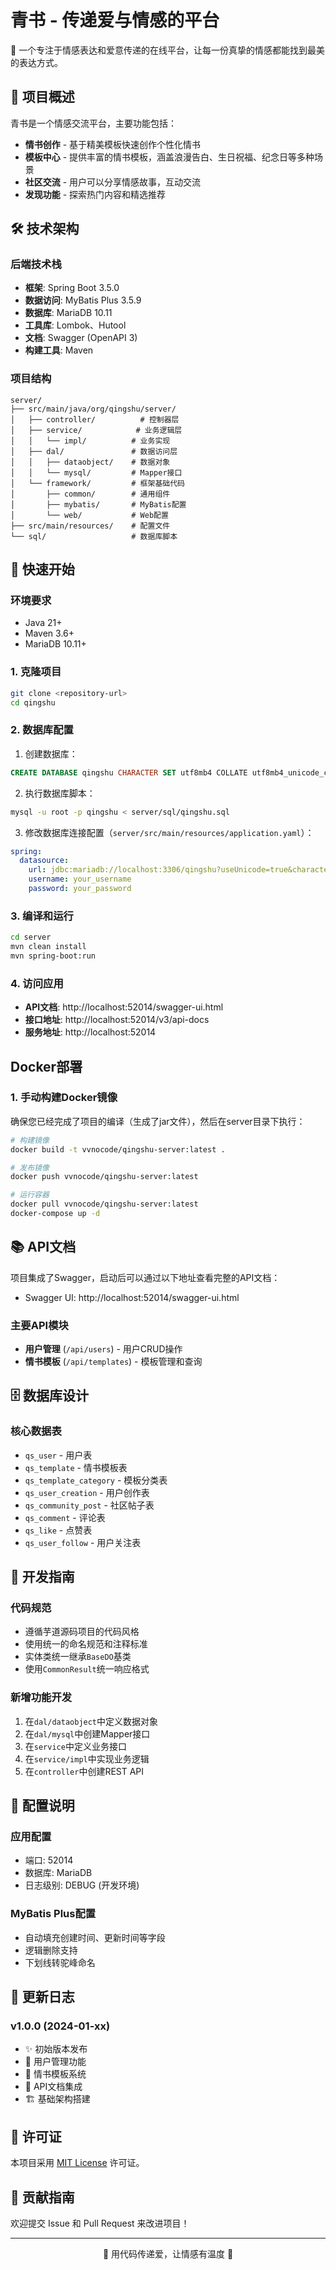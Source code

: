 # 青书 - 传递爱与情感的平台

🌸 一个专注于情感表达和爱意传递的在线平台，让每一份真挚的情感都能找到最美的表达方式。

## 📖 项目概述

青书是一个情感交流平台，主要功能包括：

- **情书创作** - 基于精美模板快速创作个性化情书
- **模板中心** - 提供丰富的情书模板，涵盖浪漫告白、生日祝福、纪念日等多种场景
- **社区交流** - 用户可以分享情感故事，互动交流
- **发现功能** - 探索热门内容和精选推荐

## 🛠️ 技术架构

### 后端技术栈
- **框架**: Spring Boot 3.5.0
- **数据访问**: MyBatis Plus 3.5.9
- **数据库**: MariaDB 10.11
- **工具库**: Lombok、Hutool
- **文档**: Swagger (OpenAPI 3)
- **构建工具**: Maven

### 项目结构
```
server/
├── src/main/java/org/qingshu/server/
│   ├── controller/          # 控制器层
│   ├── service/            # 业务逻辑层
│   │   └── impl/          # 业务实现
│   ├── dal/               # 数据访问层
│   │   ├── dataobject/    # 数据对象
│   │   └── mysql/         # Mapper接口
│   └── framework/         # 框架基础代码
│       ├── common/        # 通用组件
│       ├── mybatis/       # MyBatis配置
│       └── web/           # Web配置
├── src/main/resources/    # 配置文件
└── sql/                   # 数据库脚本
```

## 🚀 快速开始

### 环境要求
- Java 21+
- Maven 3.6+
- MariaDB 10.11+

### 1. 克隆项目
```bash
git clone <repository-url>
cd qingshu
```

### 2. 数据库配置
1. 创建数据库：
```sql
CREATE DATABASE qingshu CHARACTER SET utf8mb4 COLLATE utf8mb4_unicode_ci;
```

2. 执行数据库脚本：
```bash
mysql -u root -p qingshu < server/sql/qingshu.sql
```

3. 修改数据库连接配置（`server/src/main/resources/application.yaml`）：
```yaml
spring:
  datasource:
    url: jdbc:mariadb://localhost:3306/qingshu?useUnicode=true&characterEncoding=UTF-8&serverTimezone=Asia/Shanghai
    username: your_username
    password: your_password
```

### 3. 编译和运行
```bash
cd server
mvn clean install
mvn spring-boot:run
```

### 4. 访问应用
- **API文档**: http://localhost:52014/swagger-ui.html
- **接口地址**: http://localhost:52014/v3/api-docs
- **服务地址**: http://localhost:52014


## Docker部署

### 1. 手动构建Docker镜像
确保您已经完成了项目的编译（生成了jar文件），然后在server目录下执行：

```bash
# 构建镜像
docker build -t vvnocode/qingshu-server:latest .

# 发布镜像
docker push vvnocode/qingshu-server:latest

# 运行容器
docker pull vvnocode/qingshu-server:latest
docker-compose up -d
```

## 📚 API文档

项目集成了Swagger，启动后可以通过以下地址查看完整的API文档：
- Swagger UI: http://localhost:52014/swagger-ui.html

### 主要API模块
- **用户管理** (`/api/users`) - 用户CRUD操作
- **情书模板** (`/api/templates`) - 模板管理和查询

## 🗄️ 数据库设计

### 核心数据表
- `qs_user` - 用户表
- `qs_template` - 情书模板表
- `qs_template_category` - 模板分类表
- `qs_user_creation` - 用户创作表
- `qs_community_post` - 社区帖子表
- `qs_comment` - 评论表
- `qs_like` - 点赞表
- `qs_user_follow` - 用户关注表

## 🎯 开发指南

### 代码规范
- 遵循芋道源码项目的代码风格
- 使用统一的命名规范和注释标准
- 实体类统一继承`BaseDO`基类
- 使用`CommonResult`统一响应格式

### 新增功能开发
1. 在`dal/dataobject`中定义数据对象
2. 在`dal/mysql`中创建Mapper接口
3. 在`service`中定义业务接口
4. 在`service/impl`中实现业务逻辑
5. 在`controller`中创建REST API

## 🔧 配置说明

### 应用配置
- 端口: 52014
- 数据库: MariaDB
- 日志级别: DEBUG (开发环境)

### MyBatis Plus配置
- 自动填充创建时间、更新时间等字段
- 逻辑删除支持
- 下划线转驼峰命名

## 📝 更新日志

### v1.0.0 (2024-01-xx)
- ✨ 初始版本发布
- 🎉 用户管理功能
- 🎨 情书模板系统
- 📖 API文档集成
- 🏗️ 基础架构搭建

## 📄 许可证

本项目采用 [MIT License](LICENSE) 许可证。

## 🤝 贡献指南

欢迎提交 Issue 和 Pull Request 来改进项目！

---

<div align="center">
💝 用代码传递爱，让情感有温度 💝
</div>